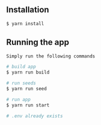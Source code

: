 ## Installation

```bash
$ yarn install 
```

## Running the app

```bash
Simply run the following commands 

# build app
$ yarn run build

# run seeds
$ yarn run seed

# run app
$ yarn run start

# .env already exists 
```

